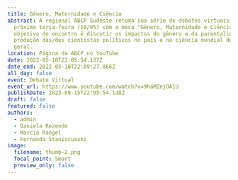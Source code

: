 ```yaml
---
title: Gênero, Maternidade e Ciência
abstract: A regional ABCP Sudeste retoma sua série de debates virtuais na
  próxima terça-feira (10/05) com a mesa "Gênero, Maternidade e Ciência". O
  objetivo do encontro é discutir os impactos do gênero e da parentalidade na
  produção das/dos cientistas políticos no país e na ciência mundial de forma
  geral.
location: Página da ABCP no YouTube
date: 2022-05-10T22:05:54.137Z
date_end: 2022-05-10T22:09:27.866Z
all_day: false
event: Debate Virtual
event_url: https://www.youtube.com/watch?v=9haMZejOA1U
publishDate: 2023-09-15T22:05:54.148Z
draft: false
featured: false
authors:
  - admin
  - Daniela Rezende
  - Marcia Rangel
  - Fernanda Staniscuaski
image:
  filename: thumb-2.png
  focal_point: Smart
  preview_only: false
---
```

